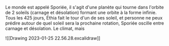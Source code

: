 Le monde est appelé Sporiée, il s'agit d'une planète qui tourne dans l'orbite de 2 soleils (carnage et désolation) formant une orbite à la forme infinie. Tous les 425 jours, Éthia fait le tour d'un de ses soleil, et personne ne peux prédire autour de quel soleil sera la prochaine rotation, Sporiée oscille entre carnage et désolation. Le climat, mais 

![[Drawing 2023-01-25 22.56.28.excalidraw]]

